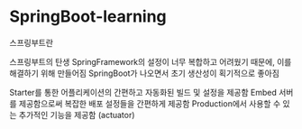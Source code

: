 # SpringBoot-learning

스프링부트란

스프링부트의 탄생
SpringFramework의 설정이 너무 복합하고 어려웠기 때문에, 이를 해결하기 위해 만들어짐
SpringBoot가 나오면서 초기 생산성이 획기적으로 좋아짐


Starter를 통한 어플리케이션의 간편하고 자동화된 빌드 및 설정을 제공함
Embed 서버를 제공함으로써 복잡한 배포 설정들을 간편하게 제공함
Production에서 사용할 수 있는 추가적인 기능을 제공함 (actuator)
